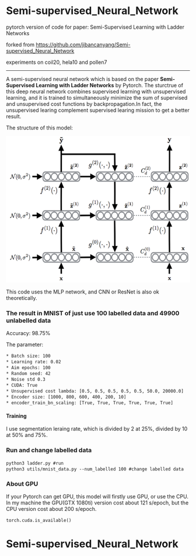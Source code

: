 # Semi-supervised_Neural_Network

pytorch version of code for paper: Semi-Supervised Learning with Ladder Networks

forked from https://github.com/jibancanyang/Semi-supervised_Neural_Network

experiments on coil20, hela10 and pollen7

----------------------------------------------------------------------------------------

A semi-supervised neural network which is based on the paper **Semi-Supervised Learning with Ladder Networks** by Pytorch.
The sturctrue of this deep neural network combines supervised learning with unsupervised learning, and it is trained to simultaneously minimize the sum of supervised and unsupervised cost functions by backpropagation.In fact, the unsupervised learing complement supervised learing mission to get a better result.

The structure of this model:

<img src="./utils/pictures/ladder_net.png" width = "650" height = "400" alt="ladder" />

This code uses the MLP network, and CNN or ResNet is also ok theoretically.

### The result in MNIST of just use 100 labelled data and 49900 unlabelled data

Accuracy: 98.75%

The parameter:
```shell
* Batch size: 100
* Learning rate: 0.02
* Aim epochs: 100
* Random seed: 42
* Noise std 0.3
* CUDA: True
* Unsupervised cost lambda: [0.5, 0.5, 0.5, 0.5, 0.5, 50.0, 20000.0]
* Encoder size: [1000, 800, 600, 400, 200, 10]
* encoder_train_bn_scaling: [True, True, True, True, True, True]
```
#### Training
I use segmentation leraing rate, which is divided by 2 at 25%, divided by 10 at 50% and 75%.

### Run and change labelled data
```shell
python3 ladder.py #run
python3 utils/mnist_data.py --num_labelled 100 #change labelled data
```

### About GPU
If your Pytorch can get GPU, this model will firstly use GPU, or use the CPU.
In my machine the GPU(GTX 1080ti) version cost about 121 s/epoch, but the CPU version cost about 200 s/epoch.
```python
torch.cuda.is_available() 
```
# Semi-supervised_Neural_Network
